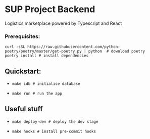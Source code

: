 # SUP Project Backend

Logistics marketplace powered by Typescript and React

### Prerequisites:

```
curl -sSL https://raw.githubusercontent.com/python-poetry/poetry/master/get-poetry.py | python  # download poetry
poetry install # install dependencies
```


## Quickstart:

- `make idb # initialise database`
 
- `make run # run the app`

## Useful stuff

- `make deploy-dev # deploy the dev stage`

- `make hooks # install pre-commit hooks`